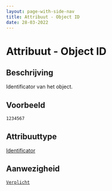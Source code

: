 ```yaml
---
layout: page-with-side-nav
title: Attribuut - Object ID
date: 28-03-2022
---
```


# Attribuut - Object ID

## Beschrijving
Identificator van het object.

## Voorbeeld
`1234567`

## Attribuuttype
[Identificator](../attribuuttypen/Identificator.md)

## Aanwezigheid
[`Verplicht`](../../gegevenswoordenboek/readme.md#bijzondere-meta-attributen)

